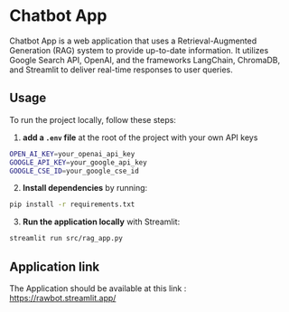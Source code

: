 
# Chatbot App

Chatbot App is a web application that uses a Retrieval-Augmented Generation (RAG) system to provide up-to-date information. It utilizes Google Search API, OpenAI, and the frameworks LangChain, ChromaDB, and Streamlit to deliver real-time responses to user queries.

## Usage

To run the project locally, follow these steps:

1. **add a `.env` file** at the root of the project with your own API keys

```bash
OPEN_AI_KEY=your_openai_api_key
GOOGLE_API_KEY=your_google_api_key
GOOGLE_CSE_ID=your_google_cse_id
```

2. **Install dependencies** by running:

```bash
pip install -r requirements.txt
```
3. **Run the application locally** with Streamlit:


```bash
streamlit run src/rag_app.py
```

## Application link

The Application should be available at this link : https://rawbot.streamlit.app/
